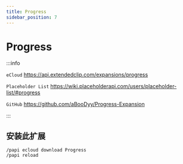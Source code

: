 ```yaml
---
title: Progress
sidebar_position: 7
---
```


# Progress

:::info

`eCloud` https://api.extendedclip.com/expansions/progress

`Placeholder List` https://wiki.placeholderapi.com/users/placeholder-list/#progress

`GitHub` https://github.com/aBooDyy/Progress-Expansion

:::

## 安装此扩展

```text
/papi ecloud download Progress
/papi reload
```
